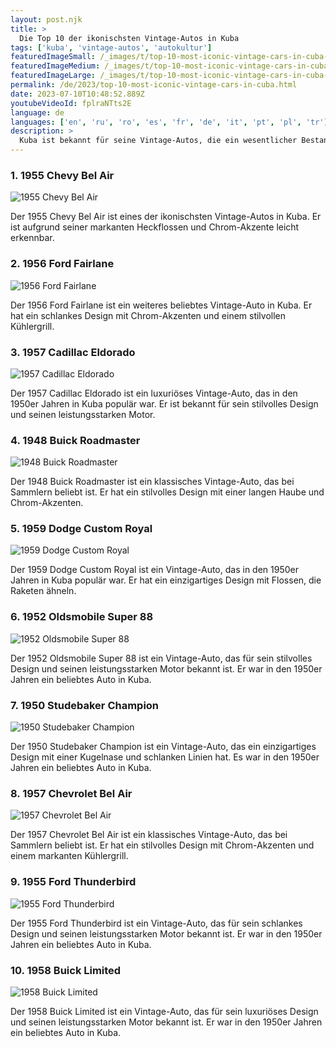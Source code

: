 ```yaml
---
layout: post.njk
title: >
  Die Top 10 der ikonischsten Vintage-Autos in Kuba
tags: ['kuba', 'vintage-autos', 'autokultur']
featuredImageSmall: /_images/t/top-10-most-iconic-vintage-cars-in-cuba-cover-de-small.webp
featuredImageMedium: /_images/t/top-10-most-iconic-vintage-cars-in-cuba-cover-de-medium.webp
featuredImageLarge: /_images/t/top-10-most-iconic-vintage-cars-in-cuba-cover-de-large.webp
permalink: /de/2023/top-10-most-iconic-vintage-cars-in-cuba.html
date: 2023-07-10T10:48:52.889Z
youtubeVideoId: fplraNTts2E
language: de
languages: ['en', 'ru', 'ro', 'es', 'fr', 'de', 'it', 'pt', 'pl', 'tr']
description: >
  Kuba ist bekannt für seine Vintage-Autos, die ein wesentlicher Bestandteil der Kultur und Geschichte des Landes sind. Hier sind die zehn ikonischsten Vintage-Autos, die man in Kuba finden kann.
---
```


### 1. 1955 Chevy Bel Air

![1955 Chevy Bel Air](/_images/d/d5f2dcc9988f5fb591b9b6279747751c-medium.webp)

Der 1955 Chevy Bel Air ist eines der ikonischsten Vintage-Autos in Kuba. Er ist aufgrund seiner markanten Heckflossen und Chrom-Akzente leicht erkennbar.

### 2. 1956 Ford Fairlane

![1956 Ford Fairlane](/_images/4/4c2116c80cbe534fff9a6d0d06fd72c1-medium.webp)

Der 1956 Ford Fairlane ist ein weiteres beliebtes Vintage-Auto in Kuba. Er hat ein schlankes Design mit Chrom-Akzenten und einem stilvollen Kühlergrill.

### 3. 1957 Cadillac Eldorado

![1957 Cadillac Eldorado](/_images/8/8fac7c7689b8936200d5d699688c41fe-medium.webp)

Der 1957 Cadillac Eldorado ist ein luxuriöses Vintage-Auto, das in den 1950er Jahren in Kuba populär war. Er ist bekannt für sein stilvolles Design und seinen leistungsstarken Motor.

### 4. 1948 Buick Roadmaster

![1948 Buick Roadmaster](/_images/9/96b1c9c9ea9e64a57a98546b13dea95d-medium.webp)

Der 1948 Buick Roadmaster ist ein klassisches Vintage-Auto, das bei Sammlern beliebt ist. Er hat ein stilvolles Design mit einer langen Haube und Chrom-Akzenten.

### 5. 1959 Dodge Custom Royal

![1959 Dodge Custom Royal](/_images/1/1f2cce4c451b51a027e902e809170ea5-medium.webp)

Der 1959 Dodge Custom Royal ist ein Vintage-Auto, das in den 1950er Jahren in Kuba populär war. Er hat ein einzigartiges Design mit Flossen, die Raketen ähneln.

### 6. 1952 Oldsmobile Super 88

![1952 Oldsmobile Super 88](/_images/d/ddfc2fb8634c291842d620a259fbb6cc-medium.webp)

Der 1952 Oldsmobile Super 88 ist ein Vintage-Auto, das für sein stilvolles Design und seinen leistungsstarken Motor bekannt ist. Er war in den 1950er Jahren ein beliebtes Auto in Kuba.

### 7. 1950 Studebaker Champion

![1950 Studebaker Champion](/_images/f/fb2592cf27e9b56a68f1254c3397a19b-medium.webp)

Der 1950 Studebaker Champion ist ein Vintage-Auto, das ein einzigartiges Design mit einer Kugelnase und schlanken Linien hat. Es war in den 1950er Jahren ein beliebtes Auto in Kuba.

### 8. 1957 Chevrolet Bel Air

![1957 Chevrolet Bel Air](/_images/6/6d57e1086feb368fee97ddbedd38809f-medium.webp)

Der 1957 Chevrolet Bel Air ist ein klassisches Vintage-Auto, das bei Sammlern beliebt ist. Er hat ein stilvolles Design mit Chrom-Akzenten und einem markanten Kühlergrill.

### 9. 1955 Ford Thunderbird

![1955 Ford Thunderbird](/_images/d/dfc9439b5c0d9cd6c81d42b15c576fbf-medium.webp)

Der 1955 Ford Thunderbird ist ein Vintage-Auto, das für sein schlankes Design und seinen leistungsstarken Motor bekannt ist. Er war in den 1950er Jahren ein beliebtes Auto in Kuba.

### 10. 1958 Buick Limited

![1958 Buick Limited](/_images/0/075de274619f7248c027ec7372691f7b-medium.webp)

Der 1958 Buick Limited ist ein Vintage-Auto, das für sein luxuriöses Design und seinen leistungsstarken Motor bekannt ist. Er war in den 1950er Jahren ein beliebtes Auto in Kuba.

